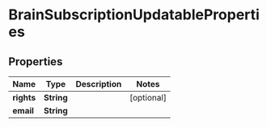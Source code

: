 

# BrainSubscriptionUpdatableProperties


## Properties

| Name | Type | Description | Notes |
|------------ | ------------- | ------------- | -------------|
|**rights** | **String** |  |  [optional] |
|**email** | **String** |  |  |



